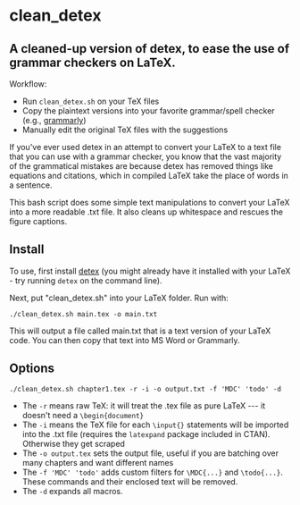 # clean_detex
## A cleaned-up version of detex, to ease the use of grammar checkers on LaTeX.

Workflow:
- Run `clean_detex.sh` on your TeX files
- Copy the plaintext versions into your favorite grammar/spell checker (e.g., [grammarly](https://grammarly.com))
- Manually edit the original TeX files with the suggestions

If you've ever used detex in an attempt to convert your LaTeX to a text file that you can use with a grammar checker, you know that the vast majority of the grammatical mistakes are because detex has removed things like equations and citations, which in compiled LaTeX take the place of words in a sentence.

This bash script does some simple text manipulations to convert your LaTeX into a more readable .txt file. It also cleans up whitespace and rescues the figure captions.

## Install

To use, first install [detex](https://ctan.org/pkg/detex?lang=en) (you might already have it installed with your LaTeX - try running `detex` on the command line).

Next, put "clean_detex.sh" into your LaTeX folder. Run with:

```
./clean_detex.sh main.tex -o main.txt
```

This will output a file called main.txt that is a text version of your LaTeX code. You can then copy that text into MS Word or Grammarly.

## Options


```
./clean_detex.sh chapter1.tex -r -i -o output.txt -f 'MDC' 'todo' -d
```

- The `-r` means raw TeX: it will treat the .tex file as pure LaTeX --- it doesn't need  a `\begin{document}`
- The `-i` means the TeX file for each `\input{}` statements will be imported into the .txt file (requires the `latexpand` package included in CTAN). Otherwise they get scraped
- The `-o output.tex` sets the output file, useful if you are batching over many chapters and want different names
- The `-f 'MDC' 'todo'` adds custom filters for `\MDC{...}` and `\todo{...}`. These commands and their enclosed text will be removed.
- The `-d` expands all macros.



